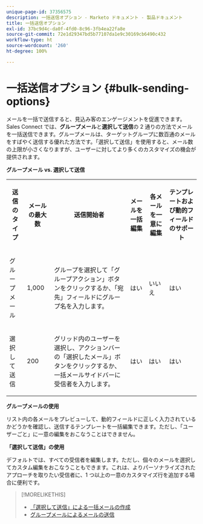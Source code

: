 ```yaml
---
unique-page-id: 37356575
description: 一括送信オプション - Marketo ドキュメント - 製品ドキュメント
title: 一括送信オプション
exl-id: 37bc9d4c-da0f-4fd0-8c96-3fb4ea22fa8e
source-git-commit: 72e1d29347bd5b77107da1e9c30169cb6490c432
workflow-type: ht
source-wordcount: '260'
ht-degree: 100%

---
```


# 一括送信オプション {#bulk-sending-options}

メールを一括で送信すると、見込み客のエンゲージメントを促進できます。Sales Connect では、**グループメール**&#x200B;と&#x200B;**選択して送信**&#x200B;の 2 通りの方法でメールを一括送信できます。グループメールは、ターゲットグループに数百通のメールをすばやく送信する優れた方法です。「選択して送信」を使用すると、メール数の上限が小さくなりますが、ユーザーに対してより多くのカスタマイズの機会が提供されます。

**グループメール vs. 選択して送信**

<table> 
 <colgroup> 
  <col> 
  <col> 
  <col> 
  <col> 
  <col> 
  <col> 
 </colgroup> 
 <tbody> 
  <tr> 
   <th><p><span>送信の</span><span>タイプ</span> </p></th> 
   <th><p><span>メールの</span><span></span><span>最大数</span> </p></th> 
   <th><p><span>送信</span><span>開始者</span></p></th> 
   <th><p><span>メールを</span><span>一括編集</span> </p></th> 
   <th><p><span></span><span>各メールを一意に</span><span>編集</span> </p></th> 
   <th><p><span>テンプレートおよび</span><span>動的フィールドのサポート</span> </p></th> 
  </tr> 
  <tr> 
   <td><p><span>グループメール</span> </p></td> 
   <td><p><span>1,000</span> </p></td> 
   <td><p><span>グループを選択して</span><span>「グループアクション」</span><span>ボタンを</span><span>クリックするか、「宛先」フィールドにグループ名を入力します。</span> </p></td> 
   <td><p><span>はい</span> </p></td> 
   <td><p><span>いいえ</span> </p></td> 
   <td><p><span>はい</span> </p></td> 
  </tr> 
  <tr> 
   <td><p><span>選択</span><span>して</span><span>送信</span> </p></td> 
   <td><p><span>200</span> </p></td> 
   <td><p><span>グリッド内のユーザーを選択し、アクションバーの「選択したメール」ボタンをクリックする</span><span>か、一括メールサイドバーに</span><span>受信者を</span><span></span><span>入力します。</span></p></td> 
   <td><p><span>はい</span> </p></td> 
   <td><p><span>はい</span> </p></td> 
   <td><p><span>はい</span> </p></td> 
  </tr> 
 </tbody> 
</table>

**グループメールの使用**

リスト内の各メールをプレビューして、動的フィールドに正しく入力されているかどうかを確認し、送信するテンプレートを一括編集できます。ただし、「ユーザーごと」に一意の編集をおこなうことはできません。

**「選択して送信」の使用**

デフォルトでは、すべての受信者を編集します。ただし、個々のメールを選択してカスタム編集をおこなうこともできます。これは、よりパーソナライズされたアプローチを取りたい受信者に、1 つ以上の一意のカスタマイズ行を追加する場合に便利です。

>[!MORELIKETHIS]
>
>* [「選択して送信」による一括メールの作成](/help/marketo/product-docs/marketo-sales-connect/email/using-the-compose-window/composing-bulk-emails-with-select-and-send.md#sending-emails)
>* [グループメールによるメールの送信](/help/marketo/product-docs/marketo-sales-connect/email/using-the-compose-window/sending-emails-via-group-email.md)

